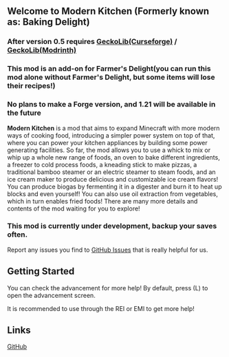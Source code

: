Welcome to Modern Kitchen (Formerly known as: Baking Delight)
-------------------------------------------------------------
### After version 0.5 requires [GeckoLib(Curseforge)](https://www.curseforge.com/minecraft/mc-mods/geckolib) / [GeckoLib(Modrinth)](https://modrinth.com/mod/geckolib)
### This mod is an add-on for Farmer's Delight(you can run this mod alone without Farmer's Delight, but some items will lose their recipes!)
### No plans to make a Forge version, and 1.21 will be available in the future

**Modern Kitchen** is a mod that aims to expand Minecraft with more modern ways of cooking food, introducing a simpler power system on top of that, where you can power your kitchen appliances by building some power generating facilities. So far, the mod allows you to use a whick to mix or whip up a whole new range of foods, an oven to bake different ingredients, a freezer to cold process foods, a kneading stick to make pizzas, a traditional bamboo steamer or an electric steamer to steam foods, and an ice cream maker to produce delicious and customizable ice cream flavors! You can produce biogas by fermenting it in a digester and burn it to heat up blocks and even yourself! You can also use oil extraction from vegetables, which in turn enables fried foods! There are many more details and contents of the mod waiting for you to explore!

### This mod is currently under development, backup your saves often.

Report any issues you find to [GitHub Issues](https://github.com/zombiecute/ModernKitchen/issues) that is really helpful for us.

Getting Started
---------------

You can check the advancement for more help! By default, press (L) to open the advancement screen.

It is recommended to use through the REI or EMI to get more help!

Links
-----

[GitHub](https://github.com/zombiecute/ModernKitchen)